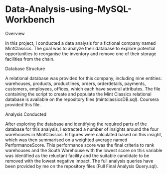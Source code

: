 # Data-Analysis-using-MySQL-Workbench

Overview

In this project, I conducted a data analysis for a fictional company named MintClassics. The goal was to analyze their database to explore potential opportunities to reorganise the inventory and remove one of their storage facilities from the chain.

Database Structure

A relational database was provided for this company, including nine entities: warehouses, products, productlines, orders, orderdetails, payments, customers, employees, offices, which each have several attributes. The file containing the script to create and populate the Mint Classics relational database is available on the repository files (mintclassicsDB.sql). Coursera provided this file. 

Analysis Conducted

After exploring the database and identifying the required parts of the database for this analysis, I extracted a number of insights around the four warehouses in MintClassics. 6 figures were calculated based on this insight, which was then summarised on a weighted average named PerformanceScore. This performance score was the final criteria to rank warehouses and the South Warehouse with the lowest score on this variable was identified as the reluctant facility and the suitable candidate to be removed with the lowest negative impact. The full analysis queries have been provided by me on the repository files (Full Final Analysis Query.sql).

